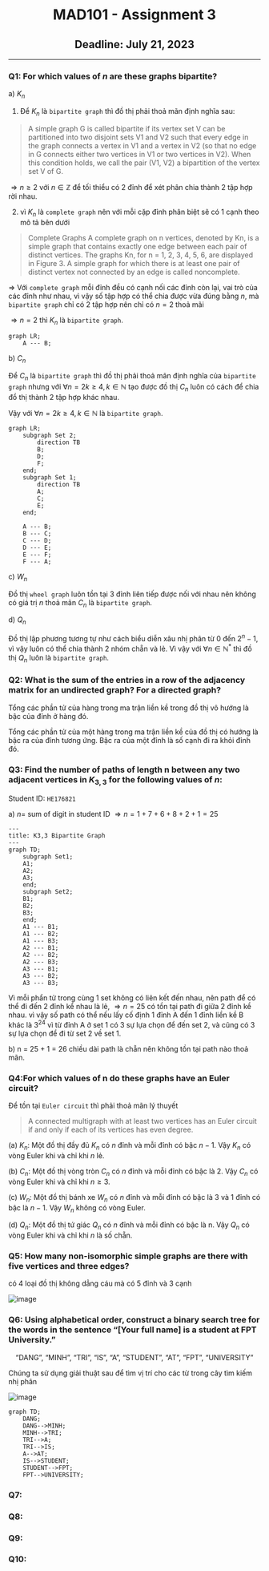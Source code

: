 <div align="center">
  <h1>MAD101 - Assignment 3</h1>
  <h2>Deadline: July 21, 2023</h2>
</div>

---

### Q1: For which values of $n$ are these graphs bipartite?

a) ${K_n}$

1. Để $K_n$ là `bipartite graph` thì đồ thị phải thoả mãn định nghĩa sau:

> A simple graph G is called bipartite if its vertex set V can be partitioned into two disjoint sets V1 and V2 such that every edge in the graph connects a vertex in V1 and a vertex in V2 (so that no edge in G connects either two vertices in V1 or two vertices in V2). When this condition holds, we call the pair (V1, V2) a bipartition of the vertex set V of G.

$\Rightarrow n \geq 2$ với $n \in \mathbb{Z}$ để tối thiểu có 2 đỉnh để xét phân chia thành 2 tập hợp rời nhau.

2. vì $K_n$ là `complete graph` nên với mỗi cặp đỉnh phân biệt sẽ có 1 cạnh theo mô tả bên dưới

> Complete Graphs A complete graph on n vertices, denoted by Kn, is a simple graph that contains exactly one edge between each pair of distinct vertices. The graphs Kn, for n = 1, 2, 3, 4, 5, 6, are displayed in Figure 3. A simple graph for which there is at least one pair of distinct vertex not connected by an edge is called noncomplete.

$\Rightarrow$ Với `complete graph` mỗi đỉnh đều có cạnh nối các đỉnh còn lại, vai trò của các đỉnh như nhau, vì vậy số tập hợp có thể chia được vừa đúng bằng $n$, mà `bipartite graph` chỉ có 2 tập hợp nên chỉ có $n = 2$ thoả mãi

$\Rightarrow n = 2$ thì $K_n$ là `bipartite graph`.

```mermaid
graph LR;
    A --- B;
```

b) ${C_n}$

Để $C_n$ là `bipartite graph` thì đồ thị phải thoả mãn định nghĩa của `bipartite graph` nhưng với $\forall n = 2k \geq 4, k \in \mathbb{N}$ tạo được đồ thị $C_n$ luôn có cách để chia đồ thị thành 2 tập hợp khác nhau.

Vậy với $\forall n = 2k \geq 4, k \in \mathbb{N}$ là `bipartite graph`.

```mermaid
graph LR;
    subgraph Set 2;
        direction TB
        B;
        D;
        F;
    end;
    subgraph Set 1;
        direction TB
        A;
        C;
        E;
    end;

    A --- B;
    B --- C;
    C --- D;
    D --- E;
    E --- F;
    F --- A;

```

c) ${W_n}$

Đồ thị `wheel graph` luôn tồn tại 3 đỉnh liên tiếp được nối với nhau nên không có giá trị $n$ thoả mãn $C_n$ là `bipartite graph`.

d) ${Q_n}$

Đồ thị lập phương tương tự như cách biểu diễn xâu nhị phân từ $0$ đến $2^n-1$, vì vậy luôn có thể chia thành 2 nhóm chẵn và lẻ. Vì vậy với $\forall n \in \mathbb{N}^*$ thì đồ thị ${Q_n}$ luôn là `bipartite graph`.

### Q2: What is the sum of the entries in a row of the adjacency matrix for an undirected graph? For a directed graph?

Tổng các phần tử của hàng trong ma trận liền kề trong đồ thị vô hướng là bậc của đỉnh ở hàng đó.

Tổng các phần tử của một hàng trong ma trận liền kề của đồ thị có hướng là bậc ra của đỉnh tương ứng. Bậc ra của một đỉnh là số cạnh đi ra khỏi đỉnh đó.

### Q3: Find the number of paths of length n between any two adjacent vertices in $K_{3,3}$ for the following values of $n$:

Student ID: `HE176821`

a) $n =$ sum of digit in student ID $\Rightarrow n = 1 + 7 + 6 + 8 + 2 + 1 = 25$

```mermaid
---
title: K3,3 Bipartite Graph
---
graph TD;
    subgraph Set1;
    A1;
    A2;
    A3;
    end;
    subgraph Set2;
    B1;
    B2;
    B3;
    end;
    A1 --- B1;
    A1 --- B2;
    A1 --- B3;
    A2 --- B1;
    A2 --- B2;
    A2 --- B3;
    A3 --- B1;
    A3 --- B2;
    A3 --- B3;
```

Vì mỗi phẩn tử trong cùng 1 set không có liên kết đến nhau, nên path để có thể đi đến 2 đỉnh kể nhau là lẻ, $\Rightarrow n = 25$ có tồn tại path đi giữa 2 đỉnh kề nhau.
vì vậy số path có thể nếu lấy cố định 1 đỉnh A đến 1 đỉnh liền kề B khác là $3^{24}$ vì từ đỉnh A ở set 1 có 3 sự lựa chọn để đến set 2, và cũng có 3 sự lựa chọn để đi từ set 2 về set 1.

b) n = 25 + 1 = 26
chiều dài path là chẵn nên không tồn tại path nào thoả mãn.

### Q4:For which values of n do these graphs have an Euler circuit?

Để tồn tại `Euler circuit` thì phải thoả mãn lý thuyết 

> A connected multigraph with at least two vertices has an Euler circuit if and only if each of its vertices has even degree.


(a) $K_n$: Một đồ thị đầy đủ $K_n$ có $n$ đỉnh và mỗi đỉnh có bậc $n-1$. Vậy $K_n$ có vòng Euler khi và chỉ khi $n$ lẻ.

(b) $C_n$: Một đồ thị vòng tròn $C_n$ có $n$ đỉnh và mỗi đỉnh có bậc là 2. Vậy $C_n$ có vòng Euler khi và chỉ khi $n \geq 3$.

(c) $W_n$: Một đồ thị bánh xe $W_n$ có $n$ đỉnh và mỗi đỉnh có bậc là 3 và 1 đỉnh có bậc là $n - 1$. Vậy $W_n$ không có vòng Euler.

(d) $Q_n$: Một đồ thị tứ giác $Q_n$ có $n$ đỉnh và mỗi đỉnh có bậc là n. Vậy $Q_n$ có vòng Euler khi và chỉ khi $n$ là số chẵn.

### Q5: How many non-isomorphic simple graphs are there with five vertices and three edges?

có 4 loại đồ thị không dẳng cáu mà có 5 đỉnh và 3 cạnh

![image](https://github.com/N1GHT-F4LL/FPT-Notebook/assets/60804710/d9bcc39e-be2e-48f9-872b-c20404927942)


### Q6: Using alphabetical order, construct a binary search tree for the words in the sentence “[Your full name] is a student at FPT University.”

<div align="center">
“DANG”, “MINH”, “TRI”, “IS”, “A”, “STUDENT”, “AT”, “FPT”, “UNIVERSITY”
</div>

Chúng ta sử dụng giải thuật sau để tìm vị trí cho các từ trong cây tìm kiếm nhị phân

![image](https://github.com/N1GHT-F4LL/FPT-Notebook/assets/60804710/2fdce728-1cfd-4cfe-b41d-708fa24b79c4)

```mermaid
graph TD;
    DANG;
    DANG-->MINH;
    MINH-->TRI;
    TRI-->A;
    TRI-->IS;
    A-->AT;
    IS-->STUDENT;
    STUDENT-->FPT;
    FPT-->UNIVERSITY;

```

### Q7:

### Q8:

### Q9:

### Q10:
